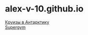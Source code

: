 # alex-v-10.github.io

[Круизы в Антарктику](https://alex-v-10.github.io/kruizy-v-antarktiku/)  
[Supergym](https://alex-v-10.github.io/supergym/)
